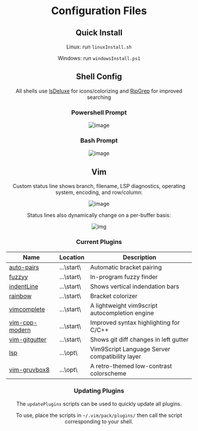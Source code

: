<div align="center">

# Configuration Files

## Quick Install

Linux: run `linuxInstall.sh`

Windows: run `windowsInstall.ps1`

## Shell Config

All shells use [lsDeluxe](https://github.com/lsd-rs/lsd) for icons/colorizing and [RipGrep](https://github.com/BurntSushi/ripgrep) for improved searching

### Powershell Prompt

![image](https://github.com/user-attachments/assets/90194d81-d532-4dab-96c9-33644c5893c2)

### Bash Prompt

![image](https://github.com/user-attachments/assets/39624ebf-b6fd-4f9b-986b-c73057f5316b)

## Vim

Custom status line shows branch, filename, LSP diagnostics, operating system, encoding, and row/column:

![image](https://github.com/user-attachments/assets/e7d50c1a-efd9-4acf-8196-93f2dd8309b7)

Status lines also dynamically change on a per-buffer basis:

![img](https://github.com/user-attachments/assets/036c8de0-e095-40ae-9ddd-bc5de5faf207)

### Current Plugins

Name | Location | Description
---  | ---      | ---
[auto-pairs](https://github.com/LunarWatcher/auto-pairs)            | ...\start\ | Automatic bracket pairing
[fuzzyy](https://github.com/Donaldttt/fuzzyy)                       | ...\start\ | In-program fuzzy finder
[indentLine](https://github.com/Yggdroot/indentLine)                | ...\start\ | Shows vertical indendation bars
[rainbow](https://github.com/luochen1990/rainbow)                   | ...\start\ | Bracket colorizer
[vimcomplete](https://github.com/girishji/vimcomplete)              | ...\start\ | A lightweight vim9script autocompletion engine
[vim-cpp-modern](https://github.com/bfrg/vim-cpp-modern)            | ...\start\ | Improved syntax highlighting for C/C++
[vim-gitgutter](https://github.com/airblade/vim-gitgutter)          | ...\start\ | Shows git diff changes in left gutter
[lsp](https://github.com/yegappan/lsp)                              | ...\opt\   | Vim9Script Language Server compatibility layer
[vim-gruvbox8](https://github.com/lifepillar/vim-gruvbox8)          | ...\opt\   | A retro-themed low-contrast colorscheme

### Updating Plugins

The `updatePlugins` scripts can be used to quickly update all plugins.

To use, place the scripts in `~/.vim/pack/plugins/` then call the script corresponding to your shell.

</div>
